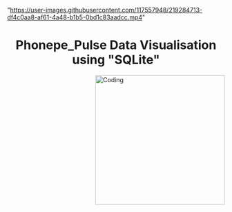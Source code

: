 "https://user-images.githubusercontent.com/117557948/219284713-df4c0aa8-af61-4a48-b1b5-0bd1c83aadcc.mp4" 

<h1 align="center"> Phonepe_Pulse Data Visualisation using "SQLite"</h1>

<img align="right" alt="Coding" width="300" src="https://media.giphy.com/media/vISmwpBJUNYzukTnVx/giphy.gif">

